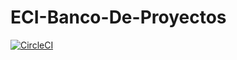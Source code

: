 # ECI-Banco-De-Proyectos

[![CircleCI](https://circleci.com/gh/KubrikDevs/ECI-Banco-De-Proyectos/tree/Davor.svg?style=svg)](https://circleci.com/gh/KubrikDevs/ECI-Banco-De-Proyectos/tree/Davor)
